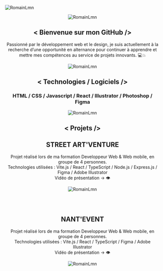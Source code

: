 ![RomainLmn](https://github.com/RomainLmn44/RomainLmn/blob/main/prez2.jpg)

<section align="center">

 ![RomainLmn](https://github.com/RomainLmn44/RomainLmn44/blob/main/graphic-element.png)

<h1> < Bienvenue sur mon GitHub /> </h1>


 
<p> Passionné par le développement web et le design, je suis actuellement à la recherche d’une opportunité en alternance pour continuer à apprendre et mettre mes compétences au service de projets innovants. &#x1F4BB;&#x1F4A5; </p>


 ![RomainLmn](https://github.com/RomainLmn44/RomainLmn44/blob/main/graphic-element.png)
<h2> < Technologies / Logiciels /> </h2>

<h3> HTML / CSS / Javascript / React / Illustrator / Photoshop / Figma  </h3>

 ![RomainLmn](https://github.com/RomainLmn44/RomainLmn44/blob/main/graphic-element.png)

 <h2> < Projets /> </h2>

  <h2> STREET ART'VENTURE </h2>
 <p> Projet réalisé lors de ma formation Developpeur Web & Web mobile, en groupe de 4 personnes.
 <br/> Technologies utilisées : Vite.js / React / TypeScript / Node.js / Express.js / Figma / Adobe Illustrator
  <br/> Vidéo de présentation -> <a href="https://app.videas.fr/721886b0-23bb-40f1-8e4a-26d1d33ffcfb" style="text-decoration: none;"> &#128065; </a>



 </p>
  
 ![RomainLmn](https://github.com/RomainLmn44/RomainLmn44/blob/main/StreetArtVentureOk.jpg)

 <br/>
 <br/>

   <h2> NANT'EVENT </h2>
 <p> Projet réalisé lors de ma formation Developpeur Web & Web mobile, en groupe de 4 personnes.
 <br/> Technologies utilisées : Vite.js / React / TypeScript / Figma / Adobe Illustrator
  <br/> Vidéo de présentation -> <a href="https://app.videas.fr/53a2be79-87a2-410c-b64f-441ccec25b2f/" style="text-decoration: none;"> &#128065; </a>



 </p>
  
 ![RomainLmn](https://github.com/RomainLmn44/RomainLmn44/blob/main/Nant'Event.jpg)

</section>

